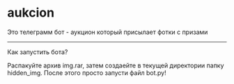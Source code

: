 # aukcion
Это телеграмм бот - аукцион который присылает фотки с призами
__________________________________________
Как запустить бота?

Распакуйте архив img.rar, затем создаейте в текущей директории папку hidden_img.
После этого просто запусти файл bot.py!
